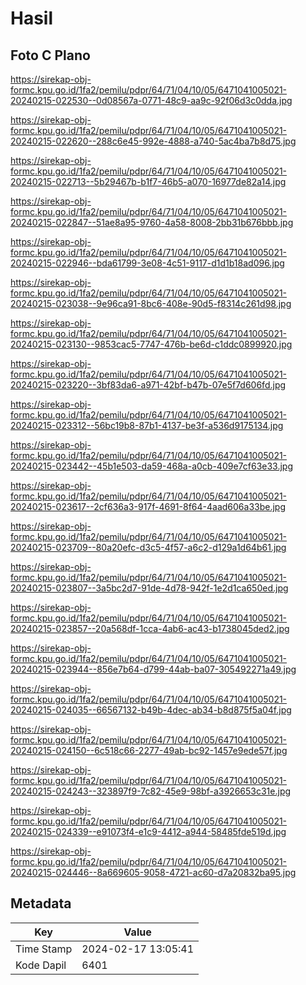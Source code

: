 # Hasil

## Foto C Plano

https://sirekap-obj-formc.kpu.go.id/1fa2/pemilu/pdpr/64/71/04/10/05/6471041005021-20240215-022530--0d08567a-0771-48c9-aa9c-92f06d3c0dda.jpg

https://sirekap-obj-formc.kpu.go.id/1fa2/pemilu/pdpr/64/71/04/10/05/6471041005021-20240215-022620--288c6e45-992e-4888-a740-5ac4ba7b8d75.jpg

https://sirekap-obj-formc.kpu.go.id/1fa2/pemilu/pdpr/64/71/04/10/05/6471041005021-20240215-022713--5b29467b-b1f7-46b5-a070-16977de82a14.jpg

https://sirekap-obj-formc.kpu.go.id/1fa2/pemilu/pdpr/64/71/04/10/05/6471041005021-20240215-022847--51ae8a95-9760-4a58-8008-2bb31b676bbb.jpg

https://sirekap-obj-formc.kpu.go.id/1fa2/pemilu/pdpr/64/71/04/10/05/6471041005021-20240215-022946--bda61799-3e08-4c51-9117-d1d1b18ad096.jpg

https://sirekap-obj-formc.kpu.go.id/1fa2/pemilu/pdpr/64/71/04/10/05/6471041005021-20240215-023038--9e96ca91-8bc6-408e-90d5-f8314c261d98.jpg

https://sirekap-obj-formc.kpu.go.id/1fa2/pemilu/pdpr/64/71/04/10/05/6471041005021-20240215-023130--9853cac5-7747-476b-be6d-c1ddc0899920.jpg

https://sirekap-obj-formc.kpu.go.id/1fa2/pemilu/pdpr/64/71/04/10/05/6471041005021-20240215-023220--3bf83da6-a971-42bf-b47b-07e5f7d606fd.jpg

https://sirekap-obj-formc.kpu.go.id/1fa2/pemilu/pdpr/64/71/04/10/05/6471041005021-20240215-023312--56bc19b8-87b1-4137-be3f-a536d9175134.jpg

https://sirekap-obj-formc.kpu.go.id/1fa2/pemilu/pdpr/64/71/04/10/05/6471041005021-20240215-023442--45b1e503-da59-468a-a0cb-409e7cf63e33.jpg

https://sirekap-obj-formc.kpu.go.id/1fa2/pemilu/pdpr/64/71/04/10/05/6471041005021-20240215-023617--2cf636a3-917f-4691-8f64-4aad606a33be.jpg

https://sirekap-obj-formc.kpu.go.id/1fa2/pemilu/pdpr/64/71/04/10/05/6471041005021-20240215-023709--80a20efc-d3c5-4f57-a6c2-d129a1d64b61.jpg

https://sirekap-obj-formc.kpu.go.id/1fa2/pemilu/pdpr/64/71/04/10/05/6471041005021-20240215-023807--3a5bc2d7-91de-4d78-942f-1e2d1ca650ed.jpg

https://sirekap-obj-formc.kpu.go.id/1fa2/pemilu/pdpr/64/71/04/10/05/6471041005021-20240215-023857--20a568df-1cca-4ab6-ac43-b1738045ded2.jpg

https://sirekap-obj-formc.kpu.go.id/1fa2/pemilu/pdpr/64/71/04/10/05/6471041005021-20240215-023944--856e7b64-d799-44ab-ba07-305492271a49.jpg

https://sirekap-obj-formc.kpu.go.id/1fa2/pemilu/pdpr/64/71/04/10/05/6471041005021-20240215-024035--66567132-b49b-4dec-ab34-b8d875f5a04f.jpg

https://sirekap-obj-formc.kpu.go.id/1fa2/pemilu/pdpr/64/71/04/10/05/6471041005021-20240215-024150--6c518c66-2277-49ab-bc92-1457e9ede57f.jpg

https://sirekap-obj-formc.kpu.go.id/1fa2/pemilu/pdpr/64/71/04/10/05/6471041005021-20240215-024243--323897f9-7c82-45e9-98bf-a3926653c31e.jpg

https://sirekap-obj-formc.kpu.go.id/1fa2/pemilu/pdpr/64/71/04/10/05/6471041005021-20240215-024339--e91073f4-e1c9-4412-a944-58485fde519d.jpg

https://sirekap-obj-formc.kpu.go.id/1fa2/pemilu/pdpr/64/71/04/10/05/6471041005021-20240215-024446--8a669605-9058-4721-ac60-d7a20832ba95.jpg


## Metadata

| Key        | Value               |
| ---------- | ------------------- |
| Time Stamp | 2024-02-17 13:05:41 |
| Kode Dapil | 6401                |



